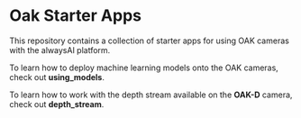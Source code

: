 # Oak Starter Apps

This repository contains a collection of starter apps for using OAK cameras with the alwaysAI platform.

To learn how to deploy machine learning models onto the OAK cameras, check out **using_models**.

To learn how to work with the depth stream available on the **OAK-D** camera, check out **depth_stream**.
